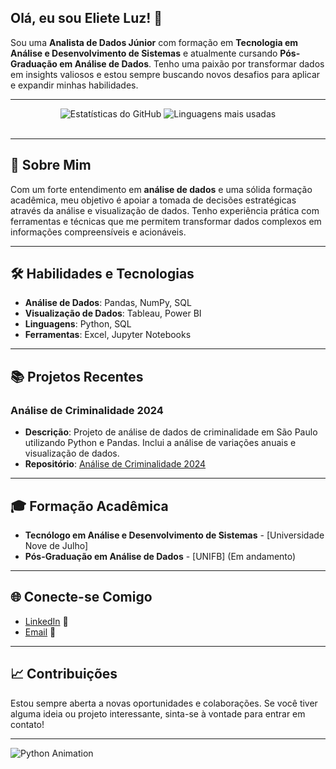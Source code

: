 <!-- Título e Introdução -->
## Olá, eu sou Eliete Luz! 👋

Sou uma **Analista de Dados Júnior** com formação em **Tecnologia em Análise e Desenvolvimento de Sistemas** e atualmente cursando **Pós-Graduação em Análise de Dados**. Tenho uma paixão por transformar dados em insights valiosos e estou sempre buscando novos desafios para aplicar e expandir minhas habilidades.

---

<!-- Estatísticas do GitHub -->
<div align="center">
  <img src="https://github-readme-stats.vercel.app/api?username=ELIELUZ03&show_icons=true&theme=dark&include_all_commits=true&count_private=true" alt="Estatísticas do GitHub"/>
  <img src="https://github-readme-stats.vercel.app/api/top-langs/?username=ELIELUZ03&layout=compact&langs_count=10&theme=dark" alt="Linguagens mais usadas"/>
</div>
<br>

---

<!-- Sobre Mim -->
## 🚀 Sobre Mim

Com um forte entendimento em **análise de dados** e uma sólida formação acadêmica, meu objetivo é apoiar a tomada de decisões estratégicas através da análise e visualização de dados. Tenho experiência prática com ferramentas e técnicas que me permitem transformar dados complexos em informações compreensíveis e acionáveis.

---

<!-- Habilidades e Tecnologias -->
## 🛠️ Habilidades e Tecnologias

- **Análise de Dados**: Pandas, NumPy, SQL
- **Visualização de Dados**: Tableau, Power BI
- **Linguagens**: Python, SQL
- **Ferramentas**: Excel, Jupyter Notebooks


---

<!-- Projetos Recentes -->
## 📚 Projetos Recentes

### Análise de Criminalidade 2024
- **Descrição**: Projeto de análise de dados de criminalidade em São Paulo utilizando Python e Pandas. Inclui a análise de variações anuais e visualização de dados.
- **Repositório**: [Análise de Criminalidade 2024](https://github.com/ELIELUZ03/AnaliseCriminalidade2024)


---

<!-- Formação Acadêmica -->
## 🎓 Formação Acadêmica

- **Tecnólogo em Análise e Desenvolvimento de Sistemas** - [Universidade Nove de Julho]
- **Pós-Graduação em Análise de Dados** - [UNIFB] (Em andamento)

---

<!-- Redes Sociais e Contato -->
## 🌐 Conecte-se Comigo

- [LinkedIn](https://www.linkedin.com/in/eliete-luz-6a694281/) 🌟
- [Email](mailto:eliete.victorialuz@gmail.com) 📧

---

<!-- Contribuições e Feedback -->
## 📈 Contribuições

Estou sempre aberta a novas oportunidades e colaborações. Se você tiver alguma ideia ou projeto interessante, sinta-se à vontade para entrar em contato!

---

<!-- Animação de Contribuições -->
![Python Animation](https://i.giphy.com/media/v1.Y2lkPTc5MGI3NjExcjg2dnRnMjh4Z2ltYnh0bDRoaWQ1b2Rjdmgya2x3YWM4dGx4NHp2OSZlcD12MV9pbnRlcm5hbF9naWZfYnlfaWQmY3Q9Zw/L1R1tvI9svkIWwpVYr/giphy.gif)



